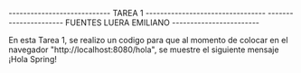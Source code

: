 ---------------------------- TAREA 1 ---------------------------------
---------------------- FUENTES LUERA EMILIANO ------------------------

En esta Tarea 1, se realizo un codigo para que al momento de colocar en
el navegador "http://localhost:8080/hola", se muestre el siguiente 
mensaje ¡Hola Spring!

